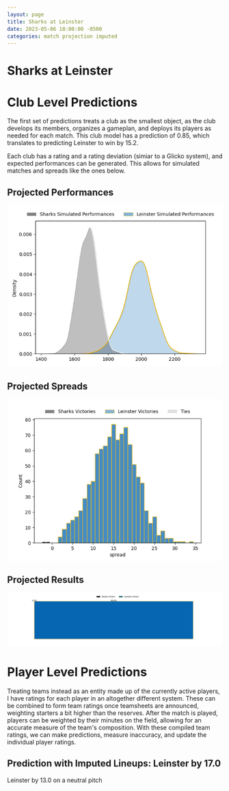 ```yaml
---  
layout: page  
title: Sharks at Leinster  
date: 2023-05-06 18:00:00 -0500  
categories: match projection imputed  
---
```

# Sharks at Leinster

# Club Level Predictions


The first set of predictions treats a club as the smallest object, as the club develops its members, organizes a gameplan, and deploys its players as needed for each match. This club model has a prediction of 0.85, which translates to predicting Leinster to win by 15.2.

Each club has a rating and a rating deviation (simiar to a Glicko system), and expected performances can be generated. This allows for simulated matches and spreads like the ones below.
## Projected Performances


![Projected Performances](plots/performances_2023-05-06-Leinster-Sharks.png)
## Projected Spreads


![Projected Spreads](plots/spreads_2023-05-06-Leinster-Sharks.png)
## Projected Results


![Projected Results](plots/resultbar_2023-05-06-Leinster-Sharks.png)
# Player Level Predictions


Treating teams instead as an entity made up of the currently active players, I have ratings for each player in an altogether different system. These can be combined to form team ratings once teamsheets are announced, weighting starters a bit higher than the reserves. After the match is played, players can be weighted by their minutes on the field, allowing for an accurate measure of the team's composition. With these compiled team ratings, we can make predictions, measure inaccuracy, and update the individual player ratings.
## Prediction with Imputed Lineups: Leinster by 17.0


Leinster by 13.0 on a neutral pitch

